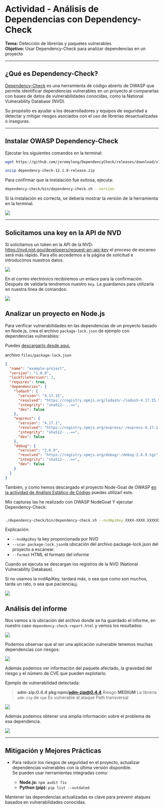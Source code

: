 # Actividad - Análisis de Dependencias con Dependency-Check

**Tema:** Detección de librerías y paquetes vulnerables  
**Objetivo:** Usar Dependency-Check para analizar dependencias en un proyecto

---

## ¿Qué es Dependency-Check?

[Dependency-Check](https://owasp.org/www-project-dependency-check/) es una herramienta de código abierto de OWASP que permite identificar dependencias vulnerables en un proyecto al compararlas con bases de datos de vulnerabilidades conocidas, como la National Vulnerability Database (NVD).

Su propósito es ayudar a los desarrolladores y equipos de seguridad a detectar y mitigar riesgos asociados con el uso de librerías desactualizadas o inseguras.

---

## Instalar OWASP Dependency-Check

Ejecutar los siguientes comandos en la terminal:

```bash
wget https://github.com/jeremylong/DependencyCheck/releases/download/v12.1.0/dependency-check-12.1.0-release.zip

unzip dependency-check-12.1.0-release.zip
```

Para confirmar que la instalación fue exitosa, ejecuta:

```bash
dependency-check/bin/dependency-check.sh --version
```

Si la instalación es correcta, se debería mostrar la versión de la herramienta en la terminal.

![](images/ad1.png)

---

## Solicitamos una key en la API de NVD

Si solicitamos un token en la API de la NVD: <https://nvd.nist.gov/developers/request-an-api-key> el proceso de escaneo será más rápido. 
Para ello accedemos a la página de solicitud e introducimos nuestros datos.

![](images/ad5.png)

En el correo electrónico recibiremos un enlace para la confirmación. Después de validarla tendremos nuestro `key`. La guardamos para utilizarla en nuestra línea de comandos:

![](images/ad4.png)

## Analizar un proyecto en Node.js

Para verificar vulnerabilidades en las dependencias de un proyecto basado en Node.js, crea el archivo `package-lock.json` de ejemplo con dependencias vulnerables:

Puedes [descargarlo desde aqui.](files/poackage-lock.json)

archivo `files/package-lock.json`
```json
{
  "name": "example-project",
  "version": "1.0.0",
  "lockfileVersion": 2,
  "requires": true,
  "dependencies": {
    "lodash": {
      "version": "4.17.15",
      "resolved": "https://registry.npmjs.org/lodash/-/lodash-4.17.15.tgz",
      "integrity": "sha512-...==",
      "dev": false
    },
    "express": {
      "version": "4.17.1",
      "resolved": "https://registry.npmjs.org/express/-/express-4.17.1.tgz",
      "integrity": "sha512-...==",
      "dev": false
    },
    "debug": {
      "version": "2.6.9",
      "resolved": "https://registry.npmjs.org/debug/-/debug-2.6.9.tgz",
      "integrity": "sha512-...==",
      "dev": false
    }
  }
}
```

También, y como hemos descargado el proyecto Node-Goat de OWASP [en la actividad de Análisis Estático de Código](https://github.com/jmmedinac03vjp/PPS-AnalisisEstaticoCodigoSAST) puedes utilizarl este.

Mis capturas las he realizado con OWASP NodeGoat
Y ejecutar Dependency-Check:

```bash

./dependency-check/bin/dependency-check.sh --nvdApiKey XXXX-XXXX.XXXXXX --scan package-lock.json --format HTML
```

Explicación:

- `--nvdApiKey` la key proporcionada por NVD
- `--scan package-lock.json`la ubicación del archivo package-lock.json del proyecto a escanear.
- `--format` HTML el formato del informe

Cuando se ejecuta se descargan los registros de la NVD (National Vulnerability Database). 

Si no usamos la nvdApiKey, tardará más, o sea que como son muchos, tarda un rato, o sea que paciencia¡¡¡

![](images/ad6.png)


## Análisis del informe

Nos vamos a la ubicación del archivo donde se ha guardado el informe, en nuestro caso `dependency-check-report.html` y vemos los resultados:

![](images/ad6.png)

Podemos observar que al ser una aplicación vulnerable tenemos muchas dependencias con riesgos:

![](images/ad7.png)

Además podemos ver información del paquete afectado, la gravedad del riesgo y el número de CVE que pueden explotarlo.

Ejemplo de vulnerabilidad detectada:

> **adm-zip:0.4.4**		**pkg:npm/adm-zip@0.4.4**	Riesgo **MEDIUM** La libreria `adm-zip` de `npm` Es vulnerable al ataque Path transversal


![](images/ad8.png)

Además podemos obtener una amplia información sobre el problema de esa dependencia.

![](images/ad9.png)

---

## Mitigación y Mejores Prácticas

- Para reducir los riesgos de seguridad en el proyecto, actualizar dependencias vulnerables con la última versión disponible.  
  Se pueden usar herramientas integradas como:

  - **Node.js:** `npm audit fix`  
  - **Python (pip):** `pip list --outdated`

Mantener las dependencias actualizadas es clave para prevenir ataques basados en vulnerabilidades conocidas.

